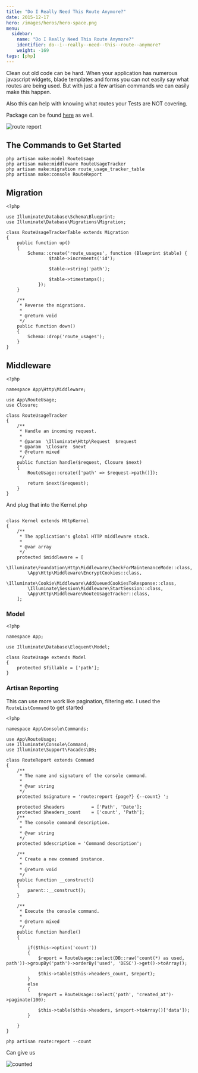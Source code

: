 ```yaml
---
title: "Do I Really Need This Route Anymore?"
date: 2015-12-17
hero: /images/heros/hero-space.png
menu:
  sidebar:
    name: "Do I Really Need This Route Anymore?"
    identifier: do--i--really--need--this--route--anymore?
    weight: -169
tags: [php]
---
```


Clean out old code can be hard. When your application has numerous javascript widgets, blade templates and forms you can not easily say what routes are being used. But with just a few artisan commands we can easily make this happen.

Also this can help with knowing what routes your Tests are NOT covering. 

Package can be found [here](https://packagist.org/packages/alfred-nutile-inc/route-tracking) as well.

![route report](https://dl.dropboxusercontent.com/s/892qdyoy099835b/route_report.png?dl=0)


## The Commands to Get Started

~~~
php artisan make:model RouteUsage
php artisan make:middleware RouteUsageTracker
php artisan make:migration route_usage_tracker_table
php artisan make:console RouteReport
~~~


## Migration

~~~
<?php

use Illuminate\Database\Schema\Blueprint;
use Illuminate\Database\Migrations\Migration;

class RouteUsageTrackerTable extends Migration
{
    public function up()
    {
        Schema::create('route_usages', function (Blueprint $table) {
                $table->increments('id');

                $table->string('path');

                $table->timestamps();
            });
    }

    /**
     * Reverse the migrations.
     *
     * @return void
     */
    public function down()
    {
        Schema::drop('route_usages');
    }
}

~~~


## Middleware

~~~
<?php

namespace App\Http\Middleware;

use App\RouteUsage;
use Closure;

class RouteUsageTracker
{
    /**
     * Handle an incoming request.
     *
     * @param  \Illuminate\Http\Request  $request
     * @param  \Closure  $next
     * @return mixed
     */
    public function handle($request, Closure $next)
    {
        RouteUsage::create(['path' => $request->path()]);
        
        return $next($request);
    }
}
~~~

And plug that into the Kernel.php

~~~

class Kernel extends HttpKernel
{
    /**
     * The application's global HTTP middleware stack.
     *
     * @var array
     */
    protected $middleware = [
        \Illuminate\Foundation\Http\Middleware\CheckForMaintenanceMode::class,
        \App\Http\Middleware\EncryptCookies::class,
        \Illuminate\Cookie\Middleware\AddQueuedCookiesToResponse::class,
        \Illuminate\Session\Middleware\StartSession::class,
        \App\Http\Middleware\RouteUsageTracker::class,
    ];

~~~

### Model

~~~
<?php

namespace App;

use Illuminate\Database\Eloquent\Model;

class RouteUsage extends Model
{
    protected $fillable = ['path'];
}

~~~


### Artisan Reporting

This can use more work like pagination, filtering etc. I used the `RouteListCommand` to get started

~~~
<?php

namespace App\Console\Commands;

use App\RouteUsage;
use Illuminate\Console\Command;
use Illuminate\Support\Facades\DB;

class RouteReport extends Command
{
    /**
     * The name and signature of the console command.
     *
     * @var string
     */
    protected $signature = 'route:report {page?} {--count} ';

    protected $headers          = ['Path', 'Date'];
    protected $headers_count    = ['count', 'Path'];
    /**
     * The console command description.
     *
     * @var string
     */
    protected $description = 'Command description';

    /**
     * Create a new command instance.
     *
     * @return void
     */
    public function __construct()
    {
        parent::__construct();
    }

    /**
     * Execute the console command.
     *
     * @return mixed
     */
    public function handle()
    {

        if($this->option('count'))
        {
            $report = RouteUsage::select(DB::raw('count(*) as used, path'))->groupBy('path')->orderBy('used', 'DESC')->get()->toArray();

            $this->table($this->headers_count, $report);
        }
        else
        {
            $report = RouteUsage::select('path', 'created_at')->paginate(100);

            $this->table($this->headers, $report->toArray()['data']);
        }

    }
}

~~~

~~~
php artisan route:report --count
~~~

Can give us

![counted](https://dl.dropboxusercontent.com/s/kh042i76j6oa6w9/route_counted.png?dl=0)